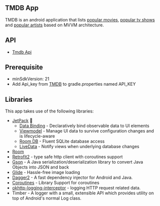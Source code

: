<h2>TMDB App</h2>  
  
TMDB is an android application that lists [popular movies](https://developers.themoviedb.org/3/movies/get-popular-movies), [popular tv shows](https://developers.themoviedb.org/3/tv/get-popular-tv-shows) and [popular artists](https://developers.themoviedb.org/3/people/get-popular-people) based on MVVM architecture.

## API
- [Tmdb Api](https://developers.themoviedb.org/3)

## Prerequisite
- minSdkVersion: 21
- Add Api_key from [TMDB](https://developers.themoviedb.org/3) to gradle.properties named API_KEY
  
## Libraries
This app takes use of the following libraries:
- [JetPack](https://developer.android.com/jetpack) 🚀
    - [Data Binding](https://developer.android.com/topic/libraries/data-binding) - Declaratively bind observable data to UI elements
    - [Viewmodel](https://developer.android.com/jetpack/androidx/releases/room) - Manage UI data to survive configuration changes and is lifecycle-aware
    - [Room DB](https://developer.android.com/training/data-storage/room) - Fluent SQLite database access
    - [LiveData](https://developer.android.com/topic/libraries/architecture/livedata) - Notify views when underlying database changes
- [Room](https://developer.android.com/jetpack/androidx/releases/room)
- [Retrofit2](https://github.com/square/retrofit) - type safe http client with coroutines support
- [Gson](https://github.com/google/gson) - A Java serialization/deserialization library to convert Java Objects into JSON and back
- [Glide](https://github.com/bumptech/glide) - Hassle-free image loading
- [Dagger2](https://github.com/google/dagger) - A fast dependency injector for Android and Java.
- [Coroutines](https://github.com/Kotlin/kotlinx.coroutines) - Library Support for coroutines
- [okhttp-logging-interceptor](https://github.com/square/okhttp/blob/master/okhttp-logging-interceptor/README.md) - logging HTTP request related data.
- Timber - A logger with a small, extensible API which provides utility on top of Android's normal Log class.